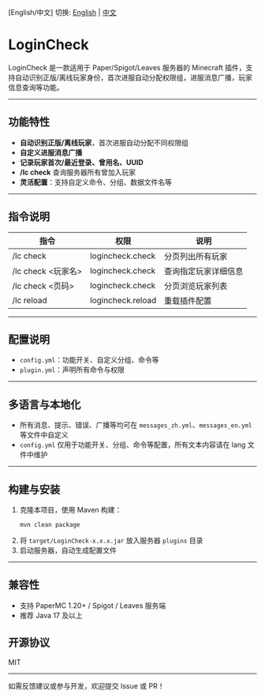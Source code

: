 [English/中文] 切换: [English](README_en.md) | [中文](README.md)

# LoginCheck

LoginCheck 是一款适用于 Paper/Spigot/Leaves 服务器的 Minecraft 插件，支持自动识别正版/离线玩家身份，首次进服自动分配权限组，进服消息广播，玩家信息查询等功能。

---

## 功能特性

- **自动识别正版/离线玩家**，首次进服自动分配不同权限组
- **自定义进服消息广播**
- **记录玩家首次/最近登录、曾用名、UUID**
- **/lc check** 查询服务器所有曾加入玩家
- **灵活配置**：支持自定义命令、分组、数据文件名等

---

## 指令说明

| 指令                        | 权限                | 说明                                 |
|-----------------------------|---------------------|--------------------------------------|
| /lc check                   | logincheck.check    | 分页列出所有玩家                     |
| /lc check <玩家名>          | logincheck.check    | 查询指定玩家详细信息                 |
| /lc check <页码>            | logincheck.check    | 分页浏览玩家列表                     |
| /lc reload                  | logincheck.reload   | 重载插件配置                         |

---

## 配置说明

- `config.yml`：功能开关、自定义分组、命令等
- `plugin.yml`：声明所有命令与权限

---

## 多语言与本地化

- 所有消息、提示、错误、广播等均可在 `messages_zh.yml`、`messages_en.yml` 等文件中自定义
- `config.yml` 仅用于功能开关、分组、命令等配置，所有文本内容请在 lang 文件中维护

---

## 构建与安装

1. 克隆本项目，使用 Maven 构建：
   ```shell
   mvn clean package
   ```
2. 将 `target/LoginCheck-x.x.x.jar` 放入服务器 `plugins` 目录
3. 启动服务器，自动生成配置文件

---

## 兼容性

- 支持 PaperMC 1.20+ / Spigot / Leaves 服务端
- 推荐 Java 17 及以上

## 开源协议

MIT

---

如需反馈建议或参与开发，欢迎提交 Issue 或 PR！